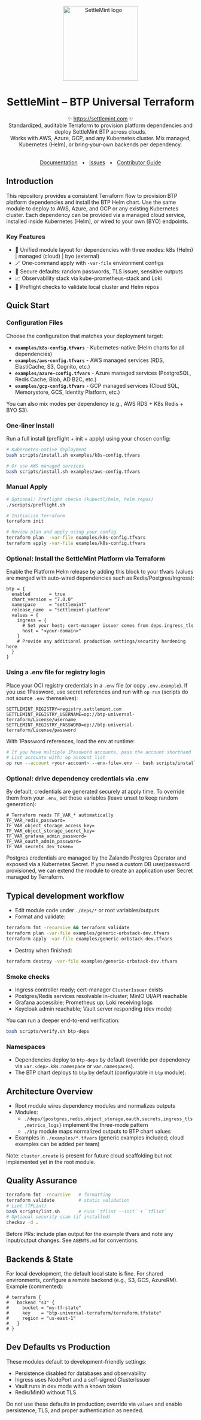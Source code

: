 <p align="center">
  <img src="https://github.com/settlemint/sdk/blob/main/logo.svg" width="200px" align="center" alt="SettleMint logo" />
  <h1 align="center">SettleMint – BTP Universal Terraform</h1>
  <p align="center">
    ✨ <a href="https://settlemint.com">https://settlemint.com</a> ✨
    <br/>
    Standardized, auditable Terraform to provision platform dependencies and deploy SettleMint BTP across clouds.
    <br/>
    Works with AWS, Azure, GCP, and any Kubernetes cluster. Mix managed, Kubernetes (Helm), or bring‑your‑own backends per dependency.
  </p>
</p>
<br/>

<div align="center">
  <a href="https://console.settlemint.com/documentation/">Documentation</a>
  <span>&nbsp;&nbsp;•&nbsp;&nbsp;</span>
  <a href="https://github.com/settlemint/btp-universal-terraform/issues">Issues</a>
  <span>&nbsp;&nbsp;•&nbsp;&nbsp;</span>
  <a href="./AGENTS.md">Contributor Guide</a>
  <br />
</div>

## Introduction

This repository provides a consistent Terraform flow to provision BTP platform dependencies and install the BTP Helm chart. Use the same module to deploy to AWS, Azure, and GCP or any existing Kubernetes cluster. Each dependency can be provided via a managed cloud service, installed inside Kubernetes (Helm), or wired to your own (BYO) endpoints.

### Key Features

- 🧭 Unified module layout for dependencies with three modes: k8s (Helm) | managed (cloud) | byo (external)
- 🪄 One-command apply with `-var-file` environment configs
- 🔐 Secure defaults: random passwords, TLS issuer, sensitive outputs
- 📈 Observability stack via kube-prometheus-stack and Loki
- 🧪 Preflight checks to validate local cluster and Helm repos

## Quick Start

### Configuration Files

Choose the configuration that matches your deployment target:

- **`examples/k8s-config.tfvars`** - Kubernetes-native (Helm charts for all dependencies)
- **`examples/aws-config.tfvars`** - AWS managed services (RDS, ElastiCache, S3, Cognito, etc.)
- **`examples/azure-config.tfvars`** - Azure managed services (PostgreSQL, Redis Cache, Blob, AD B2C, etc.)
- **`examples/gcp-config.tfvars`** - GCP managed services (Cloud SQL, Memorystore, GCS, Identity Platform, etc.)

You can also mix modes per dependency (e.g., AWS RDS + K8s Redis + BYO S3).

### One‑liner Install

Run a full install (preflight + init + apply) using your chosen config:

```bash
# Kubernetes-native deployment
bash scripts/install.sh examples/k8s-config.tfvars

# Or use AWS managed services
bash scripts/install.sh examples/aws-config.tfvars
```

### Manual Apply

```bash
# Optional: Preflight checks (kubectl/helm, helm repos)
./scripts/preflight.sh

# Initialize Terraform
terraform init

# Review plan and apply using your config
terraform plan  -var-file examples/k8s-config.tfvars
terraform apply -var-file examples/k8s-config.tfvars
```

### Optional: Install the SettleMint Platform via Terraform

Enable the Platform Helm release by adding this block to your tfvars (values are merged with auto-wired dependencies such as Redis/Postgres/Ingress):

```hcl
btp = {
  enabled       = true
  chart_version = "7.0.0"
  namespace     = "settlemint"
  release_name  = "settlemint-platform"
  values = {
    ingress = {
      # Set your host; cert-manager issuer comes from deps.ingress_tls
      host = "<your-domain>"
    }
    # Provide any additional production settings/security hardening here
  }
}
```

### Using a .env file for registry login

Place your OCI registry credentials in a `.env` file (or copy `.env.example`). If you use 1Password, use secret references and run with `op run` (scripts do not source `.env` themselves):

```
SETTLEMINT_REGISTRY=registry.settlemint.com
SETTLEMINT_REGISTRY_USERNAME=op://btp-universal-terraform/License/username
SETTLEMINT_REGISTRY_PASSWORD=op://btp-universal-terraform/License/password
```

With 1Password references, load the env at runtime:

```bash
# If you have multiple 1Password accounts, pass the account shorthand
# List accounts with: op account list
op run --account <your-account> --env-file=.env -- bash scripts/install.sh examples/k8s-config.tfvars
```

### Optional: drive dependency credentials via .env

By default, credentials are generated securely at apply time. To override them from your `.env`, set these variables (leave unset to keep random generation):

```
# Terraform reads TF_VAR_* automatically
TF_VAR_redis_password=
TF_VAR_object_storage_access_key=
TF_VAR_object_storage_secret_key=
TF_VAR_grafana_admin_password=
TF_VAR_oauth_admin_password=
TF_VAR_secrets_dev_token=
```

Postgres credentials are managed by the Zalando Postgres Operator and exposed via a Kubernetes Secret. If you need a custom DB user/password provisioned, we can extend the module to create an application user Secret managed by Terraform.

## Typical development workflow

- Edit module code under `./deps/*` or root variables/outputs
- Format and validate:

```bash
terraform fmt -recursive && terraform validate
terraform plan -var-file examples/generic-orbstack-dev.tfvars
terraform apply -var-file examples/generic-orbstack-dev.tfvars
```

- Destroy when finished:

```bash
terraform destroy -var-file examples/generic-orbstack-dev.tfvars
```

### Smoke checks

- Ingress controller ready; cert-manager `ClusterIssuer` exists
- Postgres/Redis services resolvable in-cluster; MinIO UI/API reachable
- Grafana accessible; Prometheus up; Loki receiving logs
- Keycloak admin reachable; Vault server responding (dev mode)

You can run a deeper end-to-end verification:

```bash
bash scripts/verify.sh btp-deps
```

### Namespaces

- Dependencies deploy to `btp-deps` by default (override per dependency via `var.<dep>.k8s.namespace` or `var.namespaces`).
- The BTP chart deploys to `btp` by default (configurable in `btp` module).

## Architecture Overview

- Root module wires dependency modules and normalizes outputs
- Modules:
  - `./deps/{postgres,redis,object_storage,oauth,secrets,ingress_tls,metrics_logs}` implement the three-mode pattern
  - `./btp` module maps normalized outputs to BTP chart values
- Examples in `./examples/*.tfvars` (generic examples included; cloud examples can be added per team)

Note: `cluster.create` is present for future cloud scaffolding but not implemented yet in the root module.

## Quality Assurance

```bash
terraform fmt -recursive   # formatting
terraform validate         # static validation
# Lint (TFLint)
bash scripts/lint.sh       # runs `tflint --init` + `tflint`
# Optional security scan (if installed)
checkov -d .
```

Before PRs: include plan output for the example tfvars and note any input/output changes. See `AGENTS.md` for conventions.

## Backends & State

For local development, the default local state is fine. For shared environments, configure a remote backend (e.g., S3, GCS, AzureRM). Example (commented):

```hcl
# terraform {
#   backend "s3" {
#     bucket = "my-tf-state"
#     key    = "btp-universal-terraform/terraform.tfstate"
#     region = "us-east-1"
#   }
# }
```

## Dev Defaults vs Production

These modules default to development-friendly settings:
- Persistence disabled for databases and observability
- Ingress uses NodePort and a self-signed ClusterIssuer
- Vault runs in dev mode with a known token
- Redis/MinIO without TLS

Do not use these defaults in production; override via `values` and enable persistence, TLS, and proper authentication as needed.
